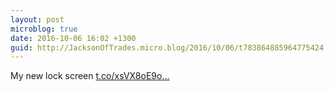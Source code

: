 ```yaml
---
layout: post
microblog: true
date: 2016-10-06 16:02 +1300
guid: http://JacksonOfTrades.micro.blog/2016/10/06/t783864885964775424.html
---
```

My new lock screen [t.co/xsVX8oE9o...](https://t.co/xsVX8oE9oy)
